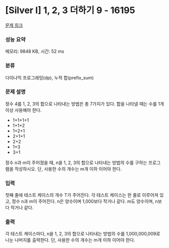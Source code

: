 # [Silver I] 1, 2, 3 더하기 9 - 16195 

[문제 링크](https://www.acmicpc.net/problem/16195) 

### 성능 요약

메모리: 9848 KB, 시간: 52 ms

### 분류

다이나믹 프로그래밍(dp), 누적 합(prefix_sum)

### 문제 설명

<p>정수 4를 1, 2, 3의 합으로 나타내는 방법은 총 7가지가 있다. 합을 나타낼 때는 수를 1개 이상 사용해야 한다.</p>

<ul>
	<li>1+1+1+1</li>
	<li>1+1+2</li>
	<li>1+2+1</li>
	<li>2+1+1</li>
	<li>2+2</li>
	<li>1+3</li>
	<li>3+1</li>
</ul>

<p>정수 n과 m이 주어졌을 때, n을 1, 2, 3의 합으로 나타내는 방법의 수를 구하는 프로그램을 작성하시오. 단, 사용한 수의 개수는 m개 이하 이어야 한다.</p>

### 입력 

 <p>첫째 줄에 테스트 케이스의 개수 T가 주어진다. 각 테스트 케이스는 한 줄로 이루어져 있고, 정수 n과 m이 주어진다. n은 양수이며 1,000보다 작거나 같다. m도 양수이며, n보다 작거나 같다.</p>

### 출력 

 <p>각 테스트 케이스마다, n을 1, 2, 3의 합으로 나타내는 방법의 수를 1,000,000,009로 나눈 나머지를 출력한다. 단, 사용한 수의 개수는 m개 이하 이어야 한다.</p>

